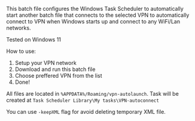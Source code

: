 This batch file configures the Windows Task Scheduler to automatically start another batch file that connects to the selected VPN to automatically connect to VPN when Windows starts up and connect to any WiFi/Lan networks.

Tested on Windows 11

How to use:
1. Setup your VPN network
2. Download and run this batch file
3. Choose preffered VPN from the list
4. Done!

All files are located in `%APPDATA%/Roaming/vpn-autolaunch`. Task will be created at `Task Scheduler Library\My tasks\VPN-autoconnect`

You can use `-keepXML` flag for avoid deleting temporary XML file.
